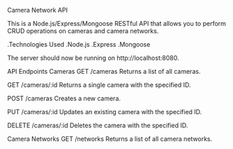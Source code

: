 Camera Network API

This is a Node.js/Express/Mongoose RESTful API that allows you to perform CRUD operations on cameras and camera networks.

.Technologies Used
.Node.js
.Express
.Mongoose


The server should now be running on http://localhost:8080.

API Endpoints
Cameras
GET /cameras
Returns a list of all cameras.


GET /cameras/:id
Returns a single camera with the specified ID.



POST /cameras
Creates a new camera.



PUT /cameras/:id
Updates an existing camera with the specified ID.



DELETE /cameras/:id
Deletes the camera with the specified ID.



Camera Networks
GET /networks
Returns a list of all camera networks.